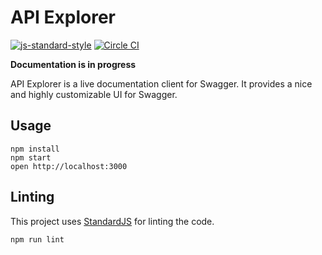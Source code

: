 API Explorer
=================

[![js-standard-style](https://img.shields.io/badge/code%20style-standard-brightgreen.svg?style=flat)](https://github.com/feross/standard)
[![Circle CI](https://circleci.com/gh/sky-uk/api-explorer.svg?style=svg&circle-token=316a0c863d30835bace2fa013b5e5cacfbed6c69)](https://circleci.com/gh/sky-uk/api-explorer)

**Documentation is in progress**


API Explorer is a live documentation client for Swagger. It provides a nice and highly customizable UI for Swagger.


## Usage

```
npm install
npm start
open http://localhost:3000
```

## Linting

This project uses [StandardJS](http://standardjs.com/) for linting the code.

```
npm run lint
```

